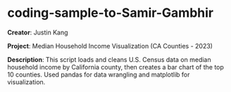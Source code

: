# coding-sample-to-Samir-Gambhir
**Creator**: Justin Kang

**Project**: Median Household Income Visualization (CA Counties - 2023)

**Description**: This script loads and cleans U.S. Census data on median household income by California county, then creates a bar chart of the top 10 counties. Used pandas for data wrangling and matplotlib for visualization.
